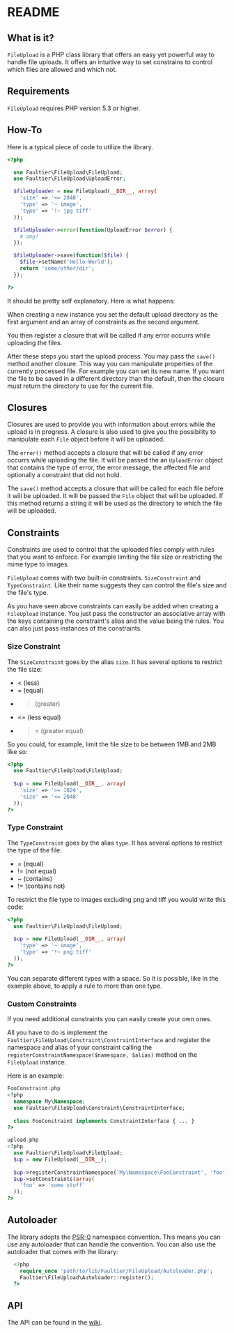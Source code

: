 # README

## What is it?

`FileUpload` is a PHP class library that offers an easy yet powerful way to handle file uploads.
It offers an intuitive way to set constrains to control which files are allowed and which not.

## Requirements

`FileUpload` requires PHP version 5.3 or higher.

## How-To

Here is a typical piece of code to utilize the library.

```php
<?php

  use Faultier\FileUpload\FileUpload;
  use Faultier\FileUpload\UploadError;

  $fileUploader = new FileUpload(__DIR__, array(
    'size' => '<= 2048',
    'type' => '~ image',
    'type' => '!~ jpg tiff'
  ));

  $fileUploader->error(function(UploadError $error) {
    # omg!
  });

  $fileUploader->save(function($file) {
    $file->setName('Hello-World');
    return 'some/other/dir';
  });

?>
```
    
It should be pretty self explanatory. Here is what happens:
    
When creating a new instance you set the default upload directory as the first argument and an array of constraints as the second argument.

You then register a closure that will be called if any error occurrs while uploading the files.

After these steps you start the upload process. You may pass the `save()` method another closure. This way you can manipulate properties of the currently processed file. For example you can set its new name.
If you want the file to be saved in a different directory than the default, then the closure must return the directory to use for the current file.

## Closures

Closures are used to provide you with information about errors while the upload is in progress. A closure is also used to give you the possibility to manipulate each `File` object before it will be uploaded.

The `error()` method accepts a closure that will be called if any error occurrs while uploading the file. It will be passed the an `UploadError` object that contains the type of error, the error message, the affected file and optionally a constraint that did not hold.

The `save()` method accepts a closure that will be called for each file before it will be uploaded. It will be passed the `File` object that will be uploaded.
If this method returns a string it will be used as the directory to which the file will be uploaded.

## Constraints

Constraints are used to control that the uploaded files comply with rules that you want to enforce. For example limiting the file size or restricting the mime type to images.

`FileUpload` comes with two built-in constraints. `SizeConstraint` and `TypeConstraint`.
Like their name suggests they can control the file's size and the file's type.

As you have seen above constraints can easily be added when creating a `FileUpload` instance.
You just pass the constructor an associative array with the keys containing the constraint's alias and the value being the rules. You can also just pass instances of the constraints.

### Size Constraint

The `SizeConstraint` goes by the alias `size`. It has several options to restrict the file size:

* < (less)
* = (equal)
* > (greater)
* <= (less equal)
* >= (greater equal)

So you could, for example, limit the file size to be between 1MB and 2MB like so:

```php
<?php
  use Faultier\FileUpload\FileUpload;
  
  $up = new FileUpload(__DIR__, array(
    'size' => '>= 1024',
    'size' => '<= 2048'
  ));
?>
```

### Type Constraint

The `TypeConstraint` goes by the alias `type`. It has several options to restrict the type of the file:
		
* = (equal)
* != (not equal)
* ~ (contains)
* != (contains not)

To restrict the file type to images excluding png and tiff you would write this code:

```php
<?php
  use Faultier\FileUpload\FileUpload;
  
  $up = new FileUpload(__DIR__, array(
    'type' => '~ image',
    'type' => '!~ png tiff'
  ));
?>
```
You can separate different types with a space. So it is possible, like in the example above, to apply a rule to more than one type.

### Custom Constraints

If you need additional constraints you can easily create your own ones.

All you have to do is implement the `Faultier\FileUpload\Constraint\ConstraintInterface` and register the namespace and alias of your constraint calling the `registerConstraintNamespace($namespace, $alias)` method on the `FileUpload` instance.

Here is an example:

```php
FooConstraint.php
<?php
  namespace My\Namespace;
  use Faultier\FileUpload\Constraint\ConstraintInterface;
  
  class FooConstraint implements ConstraintInterface { ... }
?>
```

```php
upload.php
<?php
  use Faultier\FileUpload\FileUpload;
  $up = new FileUpload(__DIR__);
  
  $up->registerConstraintNamespace('My\Namespace\FooConstraint', 'foo');
  $up->setConstraints(array(
    'foo' => 'some stuff'
  ));
?>
```

## Autoloader

The library adopts the [PSR-0][2] namespace convention.
This means you can use any autoloader that can handle the convention.
You can also use the autoloader that comes with the library:

```php
  <?php
    require_once 'path/to/lib/Faultier/FileUpload/Autoloader.php';
    Faultier\FileUpload\Autoloader::register();
  ?>
```

## API

The API can be found in the [wiki][3].

[1]: https://gist.github.com/1258900
[2]: https://gist.github.com/1234504
[3]: https://github.com/ge-org/php-file-upload/wiki